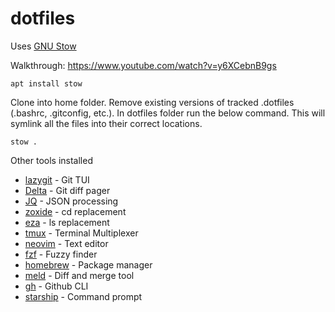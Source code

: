 # dotfiles

Uses [GNU Stow](https://www.gnu.org/software/stow/)

Walkthrough: https://www.youtube.com/watch?v=y6XCebnB9gs

```shell
apt install stow
```

Clone into home folder.  Remove existing versions of tracked .dotfiles (.bashrc, .gitconfig, etc.).  In dotfiles folder run the below command. This will symlink all the files into their correct locations.
```
stow .
```

Other tools installed
- [lazygit](https://github.com/jesseduffield/lazygit?tab=readme-ov-file) - Git TUI
- [Delta](https://github.com/dandavison/delta?tab=readme-ov-file) - Git diff pager
- [JQ](https://jqlang.github.io/jq/) - JSON processing
- [zoxide](https://github.com/ajeetdsouza/zoxide) - cd replacement
- [eza](https://github.com/eza-community/eza) - ls replacement
- [tmux](https://github.com/tmux/tmux/wiki) - Terminal Multiplexer
- [neovim](https://neovim.io/) - Text editor
- [fzf](https://github.com/junegunn/fzf) - Fuzzy finder
- [homebrew](https://docs.brew.sh/Homebrew-on-Linux) - Package manager
- [meld](https://github.com/GNOME/meld) - Diff and merge tool
- [gh](https://cli.github.com/) - Github CLI
- [starship](https://starship.rs/) - Command prompt
